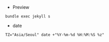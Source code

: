 - Preview

```shell
bundle exec jekyll s
```

- date

```shell
TZ="Asia/Seoul" date +"%Y-%m-%d %H:%M:%S %z"
```
